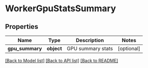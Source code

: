 # WorkerGpuStatsSummary

## Properties
Name | Type | Description | Notes
------------ | ------------- | ------------- | -------------
**gpu_summary** | **object** | GPU summary stats | [optional] 

[[Back to Model list]](../README.md#documentation-for-models) [[Back to API list]](../README.md#documentation-for-api-endpoints) [[Back to README]](../README.md)


